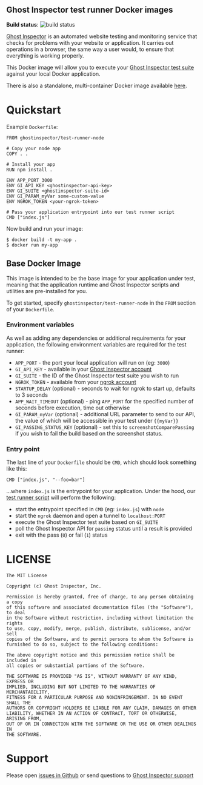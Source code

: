 ## Ghost Inspector test runner Docker images

**Build status**: ![build status](https://circleci.com/gh/ghost-inspector/docker-test-runner/tree/stable.svg?style=shield&circle-token=245dca7e57995c5746b1fdb43ed8d645a6c8aa81)

[Ghost Inspector](https://ghostinspector.com/docs/getting-started/) is an automated website testing
and monitoring service that checks for problems with your website or
application. It carries out operations in a browser, the same way a user would,
to ensure that everything is working properly.

This Docker image will allow you to execute your [Ghost Inspector test suite](https://ghostinspector.com/docs/getting-started/)
against your local Docker application.

There is also a standalone, multi-container Docker image available
[here](https://hub.docker.com/r/ghostinspector/test-runner-standalone/).

# Quickstart

Example `Dockerfile`:

```
FROM ghostinspector/test-runner-node

# Copy your node app
COPY . .

# Install your app
RUN npm install .

ENV APP_PORT 3000
ENV GI_API_KEY <ghostinspector-api-key>
ENV GI_SUITE <ghostinspector-suite-id>
ENV GI_PARAM_myVar some-custom-value
ENV NGROK_TOKEN <your-ngrok-token>

# Pass your application entrypoint into our test runner script
CMD ["index.js"]
```

Now build and run your image:

```
$ docker build -t my-app .
$ docker run my-app
```

## Base Docker Image

This image is intended to be the base image for your application under test,
meaning that the application runtime and Ghost Inspector scripts and utilities
are pre-installed for you.

To get started, specify `ghostinspector/test-runner-node` in the `FROM`
section of your `Dockerfile`.

### Environment variables

As well as adding any dependencies or additional requirements for your
application, the following environment variables are required for the test
runner:

- `APP_PORT` - the port your local application will run on (eg: `3000`)
- `GI_API_KEY` - available in your [Ghost Inspector account](https://app.ghostinspector.com/account)
- `GI_SUITE` - the ID of the Ghost Inspector test suite you wish to run
- `NGROK_TOKEN` - available from your [ngrok account](https://ngrok.com/)
- `STARTUP_DELAY` (optional) - seconds to wait for ngrok to start up, defaults to 3 seconds
- `APP_WAIT_TIMEOUT` (optional) - ping `APP_PORT` for the specified number of seconds before execution, time out otherwise
- `GI_PARAM_myVar` (optional) - additional URL parameter to send to our API, the value of which will be accessible in your test under `{{myVar}}`
- `GI_PASSING_STATUS_KEY` (optional) - set this to `screenshotComparePassing` if you wish to fail the build based on the screenshot status.

### Entry point

The last line of your `Dockerfile` should be `CMD`, which should look
something like this:

```
CMD ["index.js", "--foo=bar"]
```

...where `index.js` is the entrypoint for your application. Under the hood, our
[test runner script](includes/bin/runghostinspectorsuite) will perform the
following:

- start the entrypoint specified in `CMD` (eg: `index.js`) with `node`
- start the `ngrok` daemon and open a tunnel to `localhost:PORT`
- execute the Ghost Inspector test suite based on `GI_SUITE`
- poll the Ghost Inspector API for `passing` status until a result is provided
- exit with the pass (`0`) or fail (`1`) status

# LICENSE

```
The MIT License

Copyright (c) Ghost Inspector, Inc.

Permission is hereby granted, free of charge, to any person obtaining a copy
of this software and associated documentation files (the "Software"), to deal
in the Software without restriction, including without limitation the rights
to use, copy, modify, merge, publish, distribute, sublicense, and/or sell
copies of the Software, and to permit persons to whom the Software is
furnished to do so, subject to the following conditions:

The above copyright notice and this permission notice shall be included in
all copies or substantial portions of the Software.

THE SOFTWARE IS PROVIDED "AS IS", WITHOUT WARRANTY OF ANY KIND, EXPRESS OR
IMPLIED, INCLUDING BUT NOT LIMITED TO THE WARRANTIES OF MERCHANTABILITY,
FITNESS FOR A PARTICULAR PURPOSE AND NONINFRINGEMENT. IN NO EVENT SHALL THE
AUTHORS OR COPYRIGHT HOLDERS BE LIABLE FOR ANY CLAIM, DAMAGES OR OTHER
LIABILITY, WHETHER IN AN ACTION OF CONTRACT, TORT OR OTHERWISE, ARISING FROM,
OUT OF OR IN CONNECTION WITH THE SOFTWARE OR THE USE OR OTHER DEALINGS IN
THE SOFTWARE.
```

# Support

Please open [issues in Github](https://github.com/ghost-inspector/docker-test-runner/issues) or send questions to [Ghost Inspector support](https://ghostinspector.com/support/)

